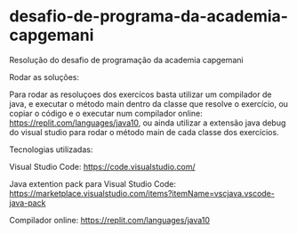 # desafio-de-programa-da-academia-capgemani
Resolução do desafio de programação da academia capgemani

Rodar as soluções:

Para rodar as resoluçoes dos exercícos basta utilizar um compilador de java, e executar o método main dentro da classe que resolve o exercício, ou copiar o código e o executar num compilador online: https://replit.com/languages/java10, ou ainda utilizar a extensão java debug do visual studio para rodar o método main de cada classe dos exercícios.

Tecnologias utilizadas:

Visual Studio Code: https://code.visualstudio.com/

Java extention pack para Visual Studio Code: https://marketplace.visualstudio.com/items?itemName=vscjava.vscode-java-pack

Compilador online: https://replit.com/languages/java10
